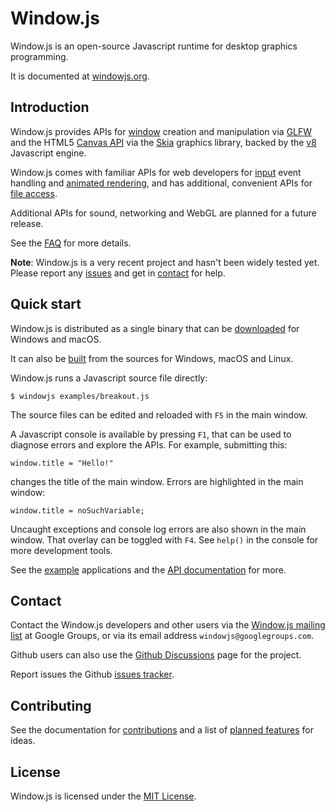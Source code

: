 # Window.js

Window.js is an open-source Javascript runtime for desktop graphics programming.

It is documented at [windowjs.org](https://windowjs.org).


## Introduction

Window.js provides APIs for [window](https://windowjs.org/doc/window) creation
and manipulation via [GLFW](https://glfw.org) and the HTML5
[Canvas API](https://windowjs.org/doc/canvas) via the
[Skia](https://skia.org) graphics library, backed by the [v8](https://v8.dev)
Javascript engine.

Window.js comes with familiar APIs for web developers for
[input](https://windowjs.org/doc/window#window.addEventListener) event handling
and [animated rendering](https://windowjs.org/doc/global#requestAnimationFrame),
and has additional, convenient APIs for
[file access](https://windowjs.org/doc/file).

Additional APIs for sound, networking and WebGL are planned for a future
release.

See the [FAQ](https://windowjs.org/about/faq) for more details.

**Note**: Window.js is a very recent project and hasn't been widely tested yet.
Please report any [issues](https://github.com/windowjs/windowjs/issues) and get
in [contact](https://windowjs.org/about/contact) for help.


## Quick start

Window.js is distributed as a single binary that can be
[downloaded](https://windowjs.org/download) for Windows and macOS.

It can also be [built](https://windowjs.org/dev/build) from the sources for
Windows, macOS and Linux.

Window.js runs a Javascript source file directly:

```shell
$ windowjs examples/breakout.js
```

The source files can be edited and reloaded with `F5` in the main window.

A Javascript console is available by pressing `F1`, that can be used to
diagnose errors and explore the APIs. For example, submitting this:

```shell
window.title = "Hello!"
```

changes the title of the main window. Errors are highlighted in the main window:

```shell
window.title = noSuchVariable;
```

Uncaught exceptions and console log errors are also shown in the main window.
That overlay can be toggled with `F4`. See `help()` in the console for more
development tools.

See the [example](https://windowjs.org/about/examples) applications and the
[API documentation](https://windowjs.org/doc) for more.


## Contact

Contact the Window.js developers and other users via the
[Window.js mailing list](https://groups.google.com/u/3/g/windowjs/) at
Google Groups, or via its email address `windowjs@googlegroups.com`.

Github users can also use the
[Github Discussions](https://github.com/windowjs/windowjs/discussions) page
for the project.

Report issues the Github
[issues tracker](https://github.com/windowjs/windowjs/issues).


## Contributing

See the documentation for [contributions](https://windowjs.org/dev/contributing)
and a list of [planned features](https://windowjs.org/dev/plans) for ideas.


## License

Window.js is licensed under the [MIT License](LICENSE).
